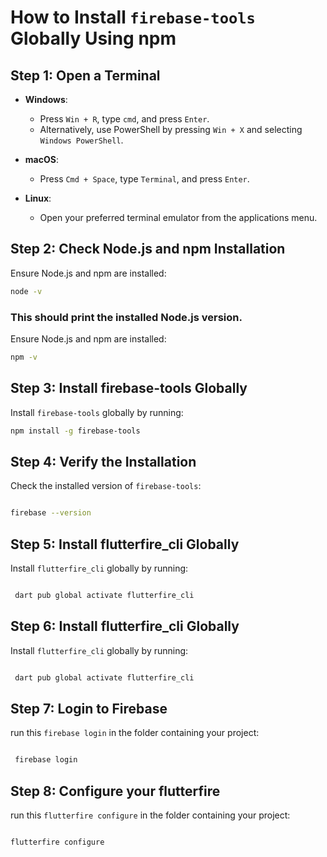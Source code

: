 # How to Install `firebase-tools` Globally Using npm

## Step 1: Open a Terminal

- **Windows**:
  - Press `Win + R`, type `cmd`, and press `Enter`.
  - Alternatively, use PowerShell by pressing `Win + X` and selecting `Windows PowerShell`.

- **macOS**:
  - Press `Cmd + Space`, type `Terminal`, and press `Enter`.

- **Linux**:
  - Open your preferred terminal emulator from the applications menu.

## Step 2: Check Node.js and npm Installation

Ensure Node.js and npm are installed:

```bash
node -v

```

### This should print the installed Node.js version.

Ensure Node.js and npm are installed:

```bash
npm -v

```

## Step 3: Install firebase-tools Globally

Install `firebase-tools` globally by running:

```bash
npm install -g firebase-tools

```


## Step 4: Verify the Installation

Check the installed version of `firebase-tools`:

```bash

firebase --version

```


## Step 5: Install flutterfire_cli Globally

Install `flutterfire_cli` globally by running:

```bash

 dart pub global activate flutterfire_cli

```


## Step 6: Install flutterfire_cli Globally

Install `flutterfire_cli` globally by running:

```bash

 dart pub global activate flutterfire_cli

```


## Step 7: Login to Firebase

run this `firebase login` in the folder containing your project:

```bash

 firebase login

```


## Step 8: Configure your flutterfire

run this `flutterfire configure` in the folder containing your project:

```bash

flutterfire configure

```

